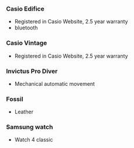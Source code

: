 ### Casio Edifice
- Registered in Casio Website, 2.5 year warranty
- bluetooth

### Casio Vintage
- Registered in Casio Website, 2.5 year warranty

### Invictus Pro Diver
- Mechanical automatic movement
### Fossil 
- Leather
### Samsung watch
- Watch 4 classic